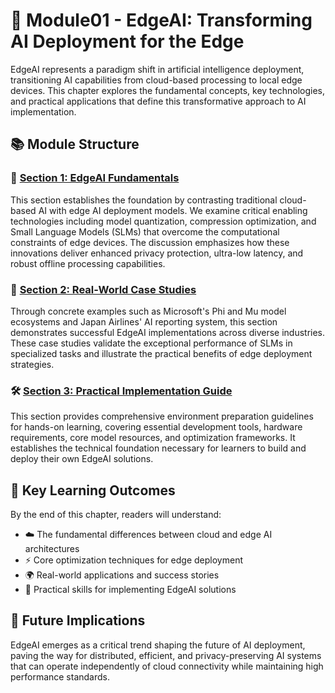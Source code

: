 # 📱 Module01 - EdgeAI: Transforming AI Deployment for the Edge

EdgeAI represents a paradigm shift in artificial intelligence deployment, transitioning AI capabilities from cloud-based processing to local edge devices. This chapter explores the fundamental concepts, key technologies, and practical applications that define this transformative approach to AI implementation.

## 📚 Module Structure

### 🧠 [Section 1: EdgeAI Fundamentals](01.EdgeAIFundamentals.md)
This section establishes the foundation by contrasting traditional cloud-based AI with edge AI deployment models. We examine critical enabling technologies including model quantization, compression optimization, and Small Language Models (SLMs) that overcome the computational constraints of edge devices. The discussion emphasizes how these innovations deliver enhanced privacy protection, ultra-low latency, and robust offline processing capabilities.

### 🏢 [Section 2: Real-World Case Studies](02.RealWorldCaseStudies.md)
Through concrete examples such as Microsoft's Phi and Mu model ecosystems and Japan Airlines' AI reporting system, this section demonstrates successful EdgeAI implementations across diverse industries. These case studies validate the exceptional performance of SLMs in specialized tasks and illustrate the practical benefits of edge deployment strategies.

### 🛠️ [Section 3: Practical Implementation Guide](03.PracticalImplementationGuide.md)
This section provides comprehensive environment preparation guidelines for hands-on learning, covering essential development tools, hardware requirements, core model resources, and optimization frameworks. It establishes the technical foundation necessary for learners to build and deploy their own EdgeAI solutions.

## 🎯 Key Learning Outcomes

By the end of this chapter, readers will understand:
- ☁️ The fundamental differences between cloud and edge AI architectures
- ⚡ Core optimization techniques for edge deployment
- 🌍 Real-world applications and success stories
- 🔧 Practical skills for implementing EdgeAI solutions

## 🚀 Future Implications

EdgeAI emerges as a critical trend shaping the future of AI deployment, paving the way for distributed, efficient, and privacy-preserving AI systems that can operate independently of cloud connectivity while maintaining high performance standards.